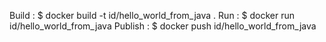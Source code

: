 Build :
$ docker build -t id/hello_world_from_java .
Run :
$ docker run id/hello_world_from_java
Publish :
$ docker push id/hello_world_from_java
